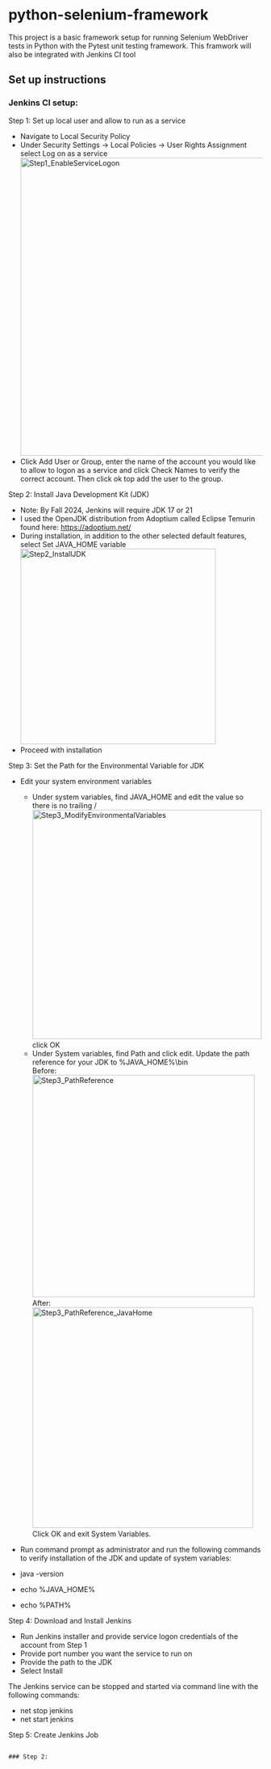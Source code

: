 # python-selenium-framework

 This project is a basic framework setup for running Selenium WebDriver tests in Python with the Pytest unit testing framework.
 This framwork will also be integrated with Jenkins CI tool

 ## Set up instructions

### Jenkins CI setup:

Step 1: Set up local user and allow to run as a service
- Navigate to Local Security Policy
- Under Security Settings -> Local Policies -> User Rights Assignment select Log on as a service
  <img width="590" alt="Step1_EnableServiceLogon" src="https://github.com/NicholasCramer/python-selenium-framework/assets/73135495/a939a3ff-c7ce-4386-b11a-b69070dd51d2">
- Click Add User or Group, enter the name of the account you would like to allow to logon as a service and click Check Names to verify the correct account. Then click ok top add the user to the group.

Step 2: Install Java Development Kit (JDK)
- Note: By Fall 2024, Jenkins will require JDK 17 or 21
- I used the OpenJDK distribution from Adoptium called Eclipse Temurin found here: https://adoptium.net/
- During installation, in addition to the other selected default features, select Set JAVA_HOME variable
  <img width="387" alt="Step2_InstallJDK" src="https://github.com/NicholasCramer/python-selenium-framework/assets/73135495/f64e7cff-10fd-4873-9c61-f7051ee04448">
- Proceed with installation


Step 3: Set the Path for the Environmental Variable for JDK
- Edit your system environment variables
  - Under system variables, find JAVA_HOME and edit the value so there is no trailing /
    <img width="454" alt="Step3_ModifyEnvironmentalVariables" src="https://github.com/NicholasCramer/python-selenium-framework/assets/73135495/ef808966-d699-41fe-9db0-6a242a905a90">  
    click OK
  - Under System variables, find Path and click edit. Update the path reference for your JDK to %JAVA_HOME%\bin  
    Before:  
    <img width="440" alt="Step3_PathReference" src="https://github.com/NicholasCramer/python-selenium-framework/assets/73135495/21a8c9ff-d6c2-42ba-813b-ac3febd320f3">  
    After:  
    <img width="437" alt="Step3_PathReference_JavaHome" src="https://github.com/NicholasCramer/python-selenium-framework/assets/73135495/9056d089-f8d0-4b51-8a08-712133d33eb3">  
    Click OK and exit System Variables.

 - Run command prompt as administrator and run the following commands to verify installation of the JDK and update of system variables:
  - java -version
  - echo %JAVA_HOME%
  - echo %PATH%

Step 4: Download and Install Jenkins
- Run Jenkins installer and provide service logon credentials of the account from Step 1
- Provide port number you want the service to run on
- Provide the path to the JDK
- Select Install

The Jenkins service can be stopped and started via command line with the following commands:
- net stop jenkins
- net start jenkins

Step 5: Create Jenkins Job


```

### Step 2: 
